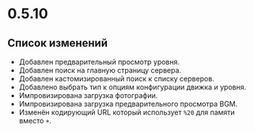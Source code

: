 # 0.5.10

## Список изменений

- Добавлен предварительный просмотр уровня.
- Добавлен поиск на главную страницу сервера.
- Добавлен кастомизированный поиск к списку серверов.
- Добавлено выбрать тип к опциям конфигурации движка и уровня.
- Импровизирована загрузка фотографии.
- Импровизирована загрузка предварительного просмотра BGM.
- Изменён кодирующий URL который использует `%20` для памяти вместо `+`.
